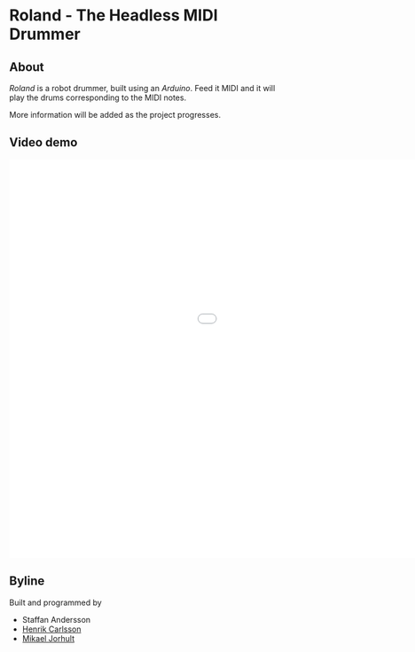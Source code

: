 # Roland - The Headless MIDI Drummer #

## About ##
*Roland* is a robot drummer, built using an *Arduino*. Feed it MIDI and it will play the drums corresponding to the MIDI notes.

More information will be added as the project progresses.

## Video demo ##
<iframe width="1280" height="720" src="//www.youtube.com/embed/_i3j9RsZKl0?rel=0" frameborder="0" allowfullscreen></iframe>

## Byline ##
Built and programmed by

* Staffan Andersson
* [Henrik Carlsson][1]
* [Mikael Jorhult][2]


[1]: http://github.com/mrhenko
[2]: http://github.com/mikaeljorhult
